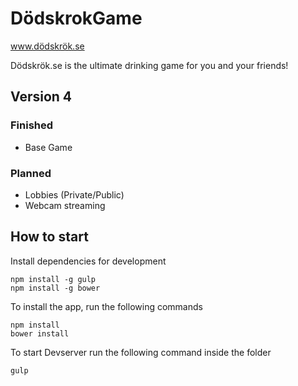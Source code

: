 # DödskrokGame
www.dödskrök.se

Dödskrök.se is the ultimate drinking game for you and your friends!

## Version 4

### Finished
  * Base Game

### Planned
  * Lobbies (Private/Public)
  * Webcam streaming
  

## How to start


Install dependencies for development
```
npm install -g gulp
npm install -g bower
```
To install the app, run the following commands
```
npm install 
bower install
```
To start Devserver run the following command inside the folder
```
gulp
```

